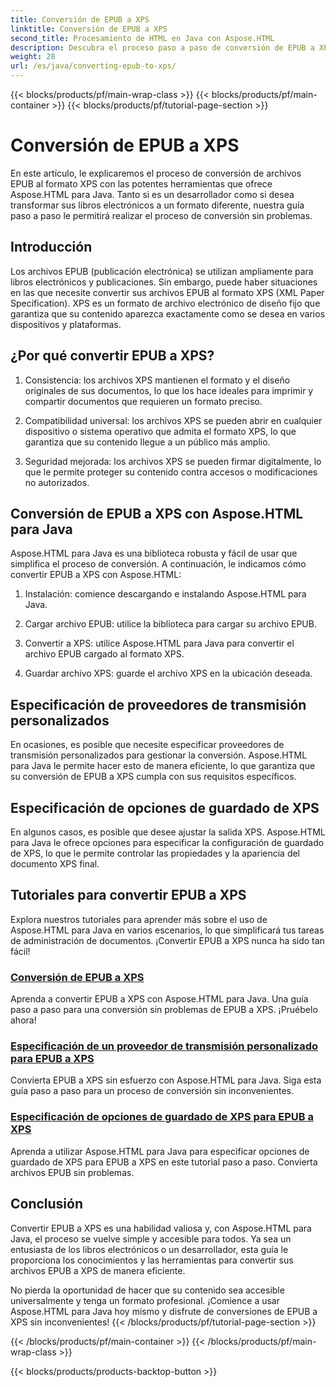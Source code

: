 ```yaml
---
title: Conversión de EPUB a XPS
linktitle: Conversión de EPUB a XPS
second_title: Procesamiento de HTML en Java con Aspose.HTML
description: Descubra el proceso paso a paso de conversión de EPUB a XPS con Aspose.HTML Java. Aprenda a especificar proveedores de flujo personalizados y opciones de guardado de XPS para conversiones.
weight: 28
url: /es/java/converting-epub-to-xps/
---
```


{{< blocks/products/pf/main-wrap-class >}}
{{< blocks/products/pf/main-container >}}
{{< blocks/products/pf/tutorial-page-section >}}

# Conversión de EPUB a XPS


En este artículo, le explicaremos el proceso de conversión de archivos EPUB al formato XPS con las potentes herramientas que ofrece Aspose.HTML para Java. Tanto si es un desarrollador como si desea transformar sus libros electrónicos a un formato diferente, nuestra guía paso a paso le permitirá realizar el proceso de conversión sin problemas.

## Introducción

Los archivos EPUB (publicación electrónica) se utilizan ampliamente para libros electrónicos y publicaciones. Sin embargo, puede haber situaciones en las que necesite convertir sus archivos EPUB al formato XPS (XML Paper Specification). XPS es un formato de archivo electrónico de diseño fijo que garantiza que su contenido aparezca exactamente como se desea en varios dispositivos y plataformas.

## ¿Por qué convertir EPUB a XPS?

1. Consistencia: los archivos XPS mantienen el formato y el diseño originales de sus documentos, lo que los hace ideales para imprimir y compartir documentos que requieren un formato preciso.

2. Compatibilidad universal: los archivos XPS se pueden abrir en cualquier dispositivo o sistema operativo que admita el formato XPS, lo que garantiza que su contenido llegue a un público más amplio.

3. Seguridad mejorada: los archivos XPS se pueden firmar digitalmente, lo que le permite proteger su contenido contra accesos o modificaciones no autorizados.

## Conversión de EPUB a XPS con Aspose.HTML para Java

Aspose.HTML para Java es una biblioteca robusta y fácil de usar que simplifica el proceso de conversión. A continuación, le indicamos cómo convertir EPUB a XPS con Aspose.HTML:

1. Instalación: comience descargando e instalando Aspose.HTML para Java.

2. Cargar archivo EPUB: utilice la biblioteca para cargar su archivo EPUB.

3. Convertir a XPS: utilice Aspose.HTML para Java para convertir el archivo EPUB cargado al formato XPS.

4. Guardar archivo XPS: guarde el archivo XPS en la ubicación deseada.

## Especificación de proveedores de transmisión personalizados

En ocasiones, es posible que necesite especificar proveedores de transmisión personalizados para gestionar la conversión. Aspose.HTML para Java le permite hacer esto de manera eficiente, lo que garantiza que su conversión de EPUB a XPS cumpla con sus requisitos específicos.

## Especificación de opciones de guardado de XPS

En algunos casos, es posible que desee ajustar la salida XPS. Aspose.HTML para Java le ofrece opciones para especificar la configuración de guardado de XPS, lo que le permite controlar las propiedades y la apariencia del documento XPS final.

## Tutoriales para convertir EPUB a XPS
Explora nuestros tutoriales para aprender más sobre el uso de Aspose.HTML para Java en varios escenarios, lo que simplificará tus tareas de administración de documentos. ¡Convertir EPUB a XPS nunca ha sido tan fácil!
### [Conversión de EPUB a XPS](./convert-epub-to-xps/)
Aprenda a convertir EPUB a XPS con Aspose.HTML para Java. Una guía paso a paso para una conversión sin problemas de EPUB a XPS. ¡Pruébelo ahora!
### [Especificación de un proveedor de transmisión personalizado para EPUB a XPS](./convert-epub-to-xps-specify-custom-stream-provider/)
Convierta EPUB a XPS sin esfuerzo con Aspose.HTML para Java. Siga esta guía paso a paso para un proceso de conversión sin inconvenientes.
### [Especificación de opciones de guardado de XPS para EPUB a XPS](./convert-epub-to-xps-specify-xps-save-options/)
Aprenda a utilizar Aspose.HTML para Java para especificar opciones de guardado de XPS para EPUB a XPS en este tutorial paso a paso. Convierta archivos EPUB sin problemas.

## Conclusión

Convertir EPUB a XPS es una habilidad valiosa y, con Aspose.HTML para Java, el proceso se vuelve simple y accesible para todos. Ya sea un entusiasta de los libros electrónicos o un desarrollador, esta guía le proporciona los conocimientos y las herramientas para convertir sus archivos EPUB a XPS de manera eficiente.

No pierda la oportunidad de hacer que su contenido sea accesible universalmente y tenga un formato profesional. ¡Comience a usar Aspose.HTML para Java hoy mismo y disfrute de conversiones de EPUB a XPS sin inconvenientes!
{{< /blocks/products/pf/tutorial-page-section >}}

{{< /blocks/products/pf/main-container >}}
{{< /blocks/products/pf/main-wrap-class >}}

{{< blocks/products/products-backtop-button >}}
